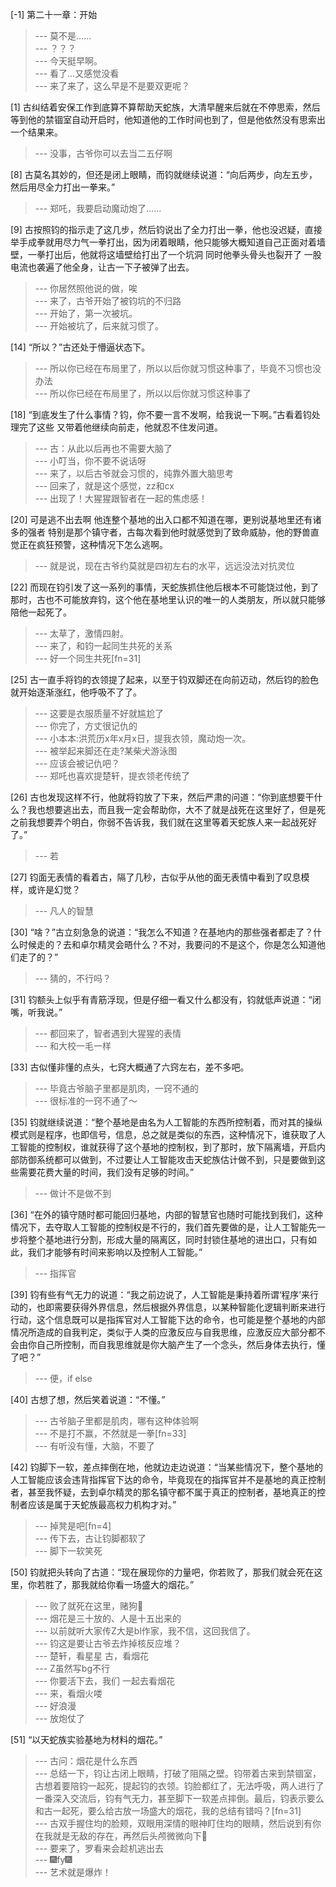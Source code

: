 
[-1] 第二十一章：开始
>--- 莫不是……<br>
>--- ？？？<br>
>--- 今天挺早啊。<br>
>--- 看了...又感觉没看<br>
>--- 来了来了，这么早是不是要双更呢？<br>

[1] 古纠结着安保工作到底算不算帮助天蛇族，大清早醒来后就在不停思索，然后等到他的禁锢室自动开启时，他知道他的工作时间也到了，但是他依然没有思索出一个结果来。
>--- 没事，古爷你可以去当二五仔啊<br>

[8] 古莫名其妙的，但还是闭上眼睛，而钧就继续说道：“向后两步，向左五步，然后用尽全力打出一拳来。”
>--- 郑吒，我要启动魔动炮了……<br>

[9] 古按照钧的指示走了这几步，然后钧说出了全力打出一拳，他也没迟疑，直接举手成拳就用尽力气一拳打出，因为闭着眼睛，他只能够大概知道自己正面对着墙壁，一拳打出后，他就将这墙壁给打出了一个坑洞 同时他拳头骨头也裂开了 一股电流也袭遍了他全身，让古一下子被弹了出去。
>--- 你居然照他说的做，唉<br>
>--- 来了，古爷开始了被钧坑的不归路<br>
>--- 开始了，第一次被坑。<br>
>--- 开始被坑了，后来就习惯了。<br>

[14] “所以？”古还处于懵逼状态下。
>--- 所以你已经在布局里了，所以以后你就习惯这种事了，毕竟不习惯也没办法<br>
>--- 所以你已经在布局里了，所以以后你就习惯这种事了<br>

[18] “到底发生了什么事情？钧，你不要一言不发啊，给我说一下啊。”古看着钧处理完了这些 又带着他继续向前走，他就忍不住发问道。
>--- 古：从此以后再也不需要大脑了<br>
>--- 小叮当，你不要不说话呀<br>
>--- 来了，以后古爷就会习惯的，纯靠外置大脑思考<br>
>--- 回来了，就是这个感觉，zz和cx<br>
>--- 出现了！大猩猩跟智者在一起的焦虑感！<br>

[20] 可是逃不出去啊 他连整个基地的出入口都不知道在哪，更别说基地里还有诸多的强者 特别是那个镇守者，古每次看到他时就感觉到了致命威胁，他的野兽直觉正在疯狂预警，这种情况下怎么逃啊。
>--- 就是说，现在古爷约莫就是四初左右的水平，远远没法对抗灵位<br>

[22] 而现在钧引发了这一系列的事情，天蛇族抓住他后根本不可能饶过他，到了那时，古也不可能放弃钧，这个他在基地里认识的唯一的人类朋友，所以就只能够陪他一起死了。
>--- 太草了，激情四射。<br>
>--- 来了，和钧一起同生共死的关系<br>
>--- 好一个同生共死[fn=31]<br>

[25] 古一直手将钧的衣领提了起来，以至于钧双脚还在向前迈动，然后钧的脸色就开始逐渐涨红，他呼吸不了了。
>--- 这要是衣服质量不好就尴尬了<br>
>--- 你完了，方丈很记仇的<br>
>--- 小本本:洪荒历x年x月x日，提我衣领，魔动炮一次。<br>
>--- 被举起来脚还在走?某柴犬游泳图<br>
>--- 应该会被记仇吧？<br>
>--- 郑吒也喜欢提楚轩，提衣领老传统了<br>

[26] 古也发现这样不行，他就将钧放了下来，然后严肃的问道：“你到底想要干什么？我也想要逃出去，而且我一定会帮助你，大不了就是战死在这里好了，但是死之前我想要弄个明白，你弱不告诉我，我们就在这里等着天蛇族人来一起战死好了。”
>--- 若<br>

[27] 钧面无表情的看着古，隔了几秒，古似乎从他的面无表情中看到了叹息模样，或许是幻觉？
>--- 凡人的智慧<br>

[30] “啥？”古立刻急急的说道：“我怎么不知道？在基地内的那些强者都走了？什么时候走的？去和卓尔精灵会晤什么？不对，我要问的不是这个，你是怎么知道他们走了的？”
>--- 猜的，不行吗？<br>

[31] 钧额头上似乎有青筋浮现，但是仔细一看又什么都没有，钧就低声说道：“闭嘴，听我说。”
>--- 都回来了，智者遇到大猩猩的表情<br>
>--- 和大校一毛一样<br>

[33] 古似懂非懂的点头，七窍大概通了六窍左右，差不多吧。
>--- 毕竟古爷脑子里都是肌肉，一窍不通的<br>
>--- 很标准的一窍不通了～<br>

[35] 钧就继续说道：“整个基地是由名为人工智能的东西所控制着，而对其的操纵模式则是程序，也即信号，信息，总之就是类似的东西，这种情况下，谁获取了人工智能的控制权，谁就获得了这个基地的控制权，到了那时，放下隔离墙，开启内部防御系统都可以做到，不过要让人工智能攻击天蛇族估计做不到，只是要做到这些需要花费大量的时间，我们没有足够的时间。”
>--- 做计不是做不到<br>

[36] “在外的镇守随时都可能回归基地，内部的智慧官也随时可能找到我们，这种情况下，去夺取人工智能的控制权是不行的，我们首先要做的是，让人工智能先一步将整个基地进行分割，形成大量的隔离区，同时封锁住基地的进出口，只有如此，我们才能够有时间来影响以及控制人工智能。”
>--- 指挥官<br>

[39] 钧有些有气无力的说道：“我之前边说了，人工智能是秉持着所谓‘程序’来行动的，也即需要获得外界信息，然后根据外界信息，以某种智能化逻辑判断来进行行动，这个信息既可以是指挥官对人工智能下达的命令，也可能是整个基地的内部情况所造成的自我判定，类似于人类的应激反应与自我思维，应激反应大部分都不会由你自己所控制，而自我思维就是你大脑产生了一个念头，然后身体去执行，懂了吧？”
>--- 便，if else<br>

[40] 古想了想，然后笑着说道：“不懂。”
>--- 古爷脑子里都是肌肉，哪有这种体验啊<br>
>--- 不是打不赢，不然就是一拳[fn=33]<br>
>--- 有听没有懂，大脑，不要了<br>

[42] 钧脚下一软，差点摔倒在地，他就边走边说道：“当某些情况下，整个基地的人工智能应该会违背指挥官下达的命令，毕竟现在的指挥官并不是基地的真正控制者，甚至我怀疑，去到卓尔精灵的那名镇守都不属于真正的控制者，基地真正的控制者应该是属于天蛇族最高权力机构才对。”
>--- 掉凳是吧[fn=4]<br>
>--- 传下去，古让钧脚都软了<br>
>--- 脚下一软笑死<br>

[50] 钧就把头转向了古道：“现在展现你的力量吧，你若败了，那我们就会死在这里，你若胜了，那我就给你看一场盛大的烟花。”
>--- 败了就死在这里，赌狗🐶<br>
>--- 烟花是三十放的、人是十五出来的<br>
>--- 以前就听大家传Z大是bl作家，我不信，这回我信了。<br>
>--- 钧这是要让古爷去炸掉核反应堆？<br>
>--- 楚轩，看星星
古，看烟花<br>
>--- Z虽然写bg不行<br>
>--- 你要活下去，我们 一起去看烟花<br>
>--- 来，看烟火喽<br>
>--- 好浪漫<br>
>--- 放炮仗了<br>

[51] “以天蛇族实验基地为材料的烟花。”
>--- 古问：烟花是什么东西<br>
>--- 总结一下，钧让古闭上眼睛，打破了阻隔之壁。钧带着古来到禁锢室，古想着要陪钧一起死，提起钧的衣领。钧脸都红了，无法呼吸，两人进行了一番深入交流后，钧有气无力，甚至脚下一软差点摔倒。最后，钧表示要么和古一起死，要么给古放一场盛大的烟花，我的总结有错吗？[fn=31]<br>
>--- 古双手握住均的脸颊，双眼用深情的眼神盯住均的眼睛，然后说到有你在我就是无敌的存在，再然后头颅微微向下🐶<br>
>--- 要来了，罗看来会趁机逃出去<br>
>--- 🎆fy🎆<br>
>--- 艺术就是爆炸！<br>
